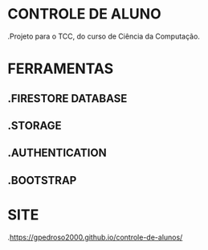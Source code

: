 # CONTROLE DE ALUNO

.Projeto para o TCC, do curso de Ciência da Computação.

# FERRAMENTAS
## .FIRESTORE DATABASE
## .STORAGE
## .AUTHENTICATION
## .BOOTSTRAP

# SITE
.https://gpedroso2000.github.io/controle-de-alunos/
